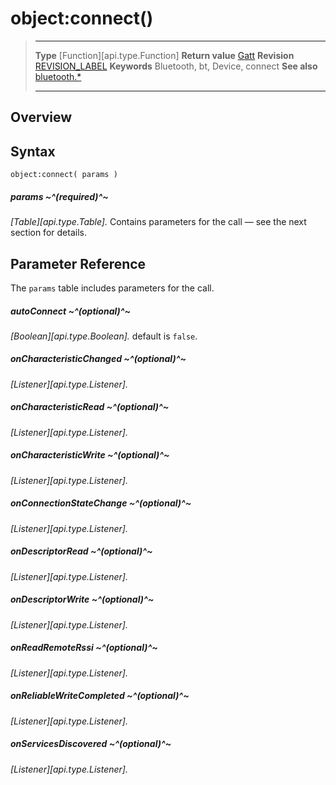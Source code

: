 # object:connect()

> --------------------- ------------------------------------------------------------------------------------------
> __Type__              [Function][api.type.Function]
> __Return value__      [Gatt](/plugin.bluetooth.type.Gatt.md)
> __Revision__          [REVISION_LABEL](REVISION_URL)
> __Keywords__          Bluetooth, bt, Device, connect
> __See also__          [bluetooth.*](/plugin.bluetooth.md)
> --------------------- ------------------------------------------------------------------------------------------

## Overview

## Syntax

	object:connect( params )

##### params ~^(required)^~
_[Table][api.type.Table]._ Contains parameters for the call &mdash; see the next section for details.


## Parameter Reference

The `params` table includes parameters for the call.

##### autoConnect ~^(optional)^~
_[Boolean][api.type.Boolean]._ default is `false`.

##### onCharacteristicChanged ~^(optional)^~
_[Listener][api.type.Listener]._

##### onCharacteristicRead ~^(optional)^~
_[Listener][api.type.Listener]._

##### onCharacteristicWrite ~^(optional)^~
_[Listener][api.type.Listener]._

##### onConnectionStateChange ~^(optional)^~
_[Listener][api.type.Listener]._

##### onDescriptorRead ~^(optional)^~
_[Listener][api.type.Listener]._

##### onDescriptorWrite ~^(optional)^~
_[Listener][api.type.Listener]._

##### onReadRemoteRssi ~^(optional)^~
_[Listener][api.type.Listener]._

##### onReliableWriteCompleted ~^(optional)^~
_[Listener][api.type.Listener]._

##### onServicesDiscovered ~^(optional)^~
_[Listener][api.type.Listener]._